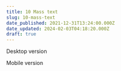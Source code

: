 ```yaml
---
title: 10 Mass text
slug: 10-mass-text
date_published: 2021-12-31T13:24:00.000Z
date_updated: 2024-02-03T04:18:20.000Z
draft: true
---
```


Desktop version

Mobile version
